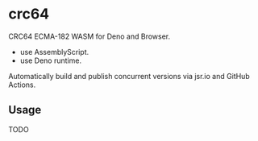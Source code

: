 # crc64

CRC64 ECMA-182 WASM for Deno and Browser.

- use AssemblyScript.
- use Deno runtime.

Automatically build and publish concurrent versions via jsr.io and GitHub Actions.

## Usage

TODO
